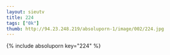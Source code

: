 ```yaml
--- 
layout: sieutv
title: 224
tags: ["0k"]
thumb: http://94.23.248.219/absoluporn-1/image/002/224.jpg
---
```

{% include absoluporn key="224" %} 
